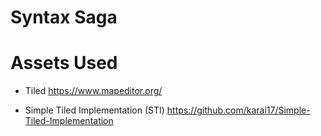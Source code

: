 # Syntax Saga

# Assets Used
- Tiled 
https://www.mapeditor.org/

- Simple Tiled Implementation (STI)
https://github.com/karai17/Simple-Tiled-Implementation

